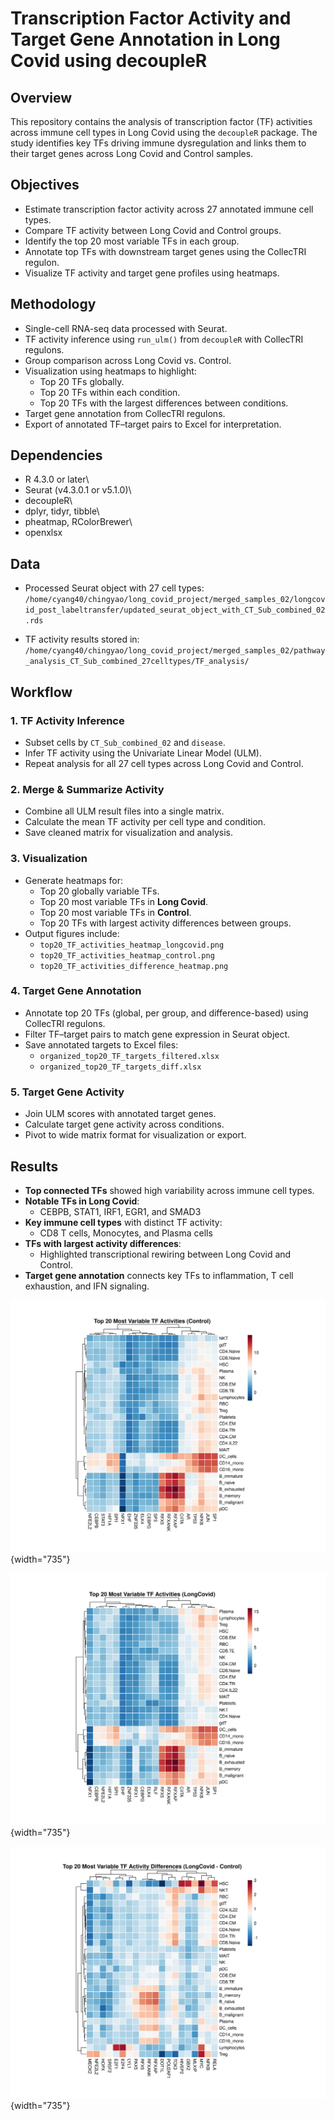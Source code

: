 # Transcription Factor Activity and Target Gene Annotation in Long Covid using decoupleR

## Overview

This repository contains the analysis of transcription factor (TF) activities across immune cell types in Long Covid using the `decoupleR` package. The study identifies key TFs driving immune dysregulation and links them to their target genes across Long Covid and Control samples.

## Objectives

-   Estimate transcription factor activity across 27 annotated immune cell types.
-   Compare TF activity between Long Covid and Control groups.
-   Identify the top 20 most variable TFs in each group.
-   Annotate top TFs with downstream target genes using the CollecTRI regulon.
-   Visualize TF activity and target gene profiles using heatmaps.

## Methodology

-   Single-cell RNA-seq data processed with Seurat.
-   TF activity inference using `run_ulm()` from `decoupleR` with CollecTRI regulons.
-   Group comparison across Long Covid vs. Control.
-   Visualization using heatmaps to highlight:
    -   Top 20 TFs globally.
    -   Top 20 TFs within each condition.
    -   Top 20 TFs with the largest differences between conditions.
-   Target gene annotation from CollecTRI regulons.
-   Export of annotated TF–target pairs to Excel for interpretation.

## Dependencies

-   R 4.3.0 or later\
-   Seurat (v4.3.0.1 or v5.1.0)\
-   decoupleR\
-   dplyr, tidyr, tibble\
-   pheatmap, RColorBrewer\
-   openxlsx

## Data

-   Processed Seurat object with 27 cell types:\
    `/home/cyang40/chingyao/long_covid_project/merged_samples_02/longcovid_post_labeltransfer/updated_seurat_object_with_CT_Sub_combined_02.rds`

-   TF activity results stored in:\
    `/home/cyang40/chingyao/long_covid_project/merged_samples_02/pathway_analysis_CT_Sub_combined_27celltypes/TF_analysis/`

## Workflow

### 1. TF Activity Inference

-   Subset cells by `CT_Sub_combined_02` and `disease`.
-   Infer TF activity using the Univariate Linear Model (ULM).
-   Repeat analysis for all 27 cell types across Long Covid and Control.

### 2. Merge & Summarize Activity

-   Combine all ULM result files into a single matrix.
-   Calculate the mean TF activity per cell type and condition.
-   Save cleaned matrix for visualization and analysis.

### 3. Visualization

-   Generate heatmaps for:
    -   Top 20 globally variable TFs.
    -   Top 20 most variable TFs in **Long Covid**.
    -   Top 20 most variable TFs in **Control**.
    -   Top 20 TFs with largest activity differences between groups.
-   Output figures include:
    -   `top20_TF_activities_heatmap_longcovid.png`
    -   `top20_TF_activities_heatmap_control.png`
    -   `top20_TF_activities_difference_heatmap.png`

### 4. Target Gene Annotation

-   Annotate top 20 TFs (global, per group, and difference-based) using CollecTRI regulons.
-   Filter TF–target pairs to match gene expression in Seurat object.
-   Save annotated targets to Excel files:
    -   `organized_top20_TF_targets_filtered.xlsx`
    -   `organized_top20_TF_targets_diff.xlsx`

### 5. Target Gene Activity

-   Join ULM scores with annotated target genes.
-   Calculate target gene activity across conditions.
-   Pivot to wide matrix format for visualization or export.

## Results

-   **Top connected TFs** showed high variability across immune cell types.
-   **Notable TFs in Long Covid**:
    -   CEBPB, STAT1, IRF1, EGR1, and SMAD3
-   **Key immune cell types** with distinct TF activity:
    -   CD8 T cells, Monocytes, and Plasma cells
-   **TFs with largest activity differences**:
    -   Highlighted transcriptional rewiring between Long Covid and Control.
-   **Target gene annotation** connects key TFs to inflammation, T cell exhaustion, and IFN signaling.

![](https://github.com/chingyaousf/Gene-Regulatory-Network-and-Pathway-Analysis-in-Long-Covid-using-decoupleR/blob/main/plots/top20_TF_activities_heatmap_control_02.png?raw=true){width="735"}

![](https://github.com/chingyaousf/Gene-Regulatory-Network-and-Pathway-Analysis-in-Long-Covid-using-decoupleR/blob/main/plots/top20_TF_activities_heatmap_longcovid_02.png?raw=true){width="735"}

![](https://github.com/chingyaousf/Gene-Regulatory-Network-and-Pathway-Analysis-in-Long-Covid-using-decoupleR/blob/main/plots/top20_TF_activities_difference_heatmap.png?raw=true){width="735"}
